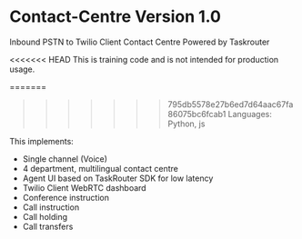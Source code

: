 # Contact-Centre Version 1.0

Inbound PSTN to Twilio Client Contact Centre Powered by Taskrouter 

<<<<<<< HEAD
This is training code and is not intended for production usage.

=======
>>>>>>> 795db5578e27b6ed7d64aac67fa86075bc6fcab1
Languages: Python, js

This implements:

- Single channel (Voice)
- 4 department, multilingual contact centre
- Agent UI based on TaskRouter SDK for low latency
- Twilio Client WebRTC dashboard
- Conference instruction
- Call instruction
- Call holding
- Call transfers


